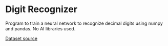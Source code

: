 # Digit Recognizer

Program to train a neural network to recognize decimal digits using numpy and pandas. No AI libraries used.

[Dataset source](https://www.kaggle.com/competitions/digit-recognizer)
